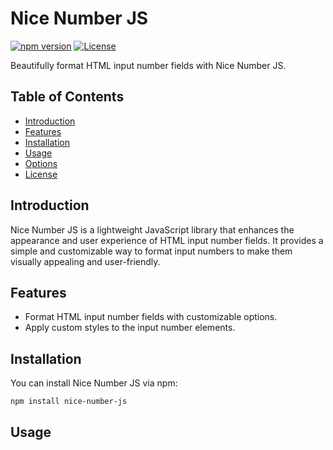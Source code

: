 # Nice Number JS

[![npm version](https://img.shields.io/npm/v/nice-number-js.svg)](https://www.npmjs.com/package/nice-number-js)
[![License](https://img.shields.io/github/license/your-username/nice-number-js.svg)](https://github.com/your-username/nice-number-js/blob/master/LICENSE)

Beautifully format HTML input number fields with Nice Number JS.

## Table of Contents

- [Introduction](#introduction)
- [Features](#features)
- [Installation](#installation)
- [Usage](#usage)
- [Options](#options)
- [License](#license)

## Introduction

Nice Number JS is a lightweight JavaScript library that enhances the appearance and user experience of HTML input number fields. It provides a simple and customizable way to format input numbers to make them visually appealing and user-friendly.

## Features

- Format HTML input number fields with customizable options.
- Apply custom styles to the input number elements.

## Installation

You can install Nice Number JS via npm:

```bash
npm install nice-number-js
```

## Usage
